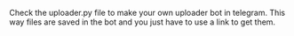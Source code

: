 Check the uploader.py file to make your own uploader bot in telegram.
This way files are saved in the bot and you just have to use a link to get them.
